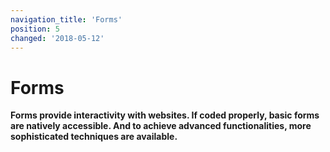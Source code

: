 ```yaml
---
navigation_title: 'Forms'
position: 5
changed: '2018-05-12'
---
```


# Forms

**Forms provide interactivity with websites. If coded properly, basic forms are natively accessible. And to achieve advanced functionalities, more sophisticated techniques are available.**
